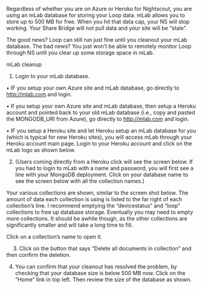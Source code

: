 Regardless of whether you are on Azure or Heroku for Nightscout, you are using an mLab database for storing your Loop data.  mLab allows you to store up to 500 MB for free.  When you hit that data cap, your NS will stop working.  Your Share Bridge will not pull data and your site will be “stale”.  

The good news?  Loop can still run just fine until you cleanout your mLab database.  The bad news?  You just won’t be able to remotely monitor Loop through NS until you clear up some storage space in mLab.

mLab cleanup

1.  Login to your mLab database.  

•	IF you setup your own Azure site and mLab database, go directly to http://mlab.com and login.

•	If you setup your own Azure site and mLab database, then setup a Heroku account and pointed back to your old mLab database (i.e., copy and pasted the MONGODB_URI from Azure), go directly to http://mlab.com and login.

•	IF you setup a Heroku site and let Heroku setup an mLab database for you (which is typical for new Heroku sites), you will access mLab through your Heroku account main page.   Login to your Heroku account and click on the mLab logo as shown below.

 
2.  (Users coming directly from a Heroku click will see the screen below.  If you had to login to mLab with a name and password, you will first see a line with your MongoDB deployment.  Click on your database name to see the screen below with all the collection names.) 

Your various collections are shown, similar to the screen shot below.  The amount of data each collection is using is listed to the far right of each collection’s line.  I recommend emptying the “devicestatus” and “loop” collections to free up database storage.  Eventually you may need to empty more collections.  It should be awhile though, as the other collections are significantly smaller and will take a long time to fill.


Click on a collection’s name to open it.





 
3.  Click on the button that says “Delete all documents in collection” and then confirm the deletion.




4.  You can confirm that your cleanout has resolved the problem, by checking that your database size is below 500 MB now.  Click on the “Home” link in top left.  Then review the size of the database as shown.

